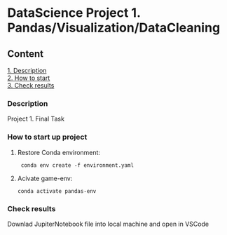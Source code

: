 # DataScience Project 1. Pandas/Visualization/DataCleaning

## Content  
[1. Description](.README.md#Description)  
[2. How to start](.README.md#How-to-start)  
[3. Check results](.README.md#Check-results)  

### Description    
Project 1. Final Task

### How to start up project    
 1. Restore Conda environment:
    ```
     conda env create -f environment.yaml
    ```

 2. Acivate game-env:
     ```
     conda activate pandas-env
     ```
 

### Check results
Downlad JupiterNotebook file into local machine and open in VSCode
